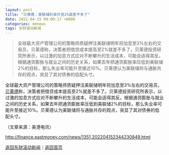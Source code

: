 ```yaml
---
layout: post
title: "贝莱德：美联储利率升至2%就差不多了"
date: 2022-04-15 09:00:17 +0800
categories: emnews
tags: 东财滚动新闻
---
```

> 全球最大资产管理公司的策略师质疑押注美联储明年将加息至3%左右的交易员，贝莱德称，决策者把借贷成本提高至2%就差不多了。贝莱德投资研究所表示，以过激的加息方式应对不断攀升的生活成本，可能会适得其反。根据通货膨胀与就业之间的历史关系，如果去年把通货膨胀率压低到美联储2%的目标，那么失业率可能升至接近10%。贝莱德认为美联储将与通胀共存的观点，突显了其对债券的低配头寸。

<p>全球最大资产管理公司的策略师质疑押注美联储明年将加息至3%左右的交易员，<span id="stock_106.BLK"><a href="http://quote.eastmoney.com/unify/r/106.BLK" class="keytip" data-code="106,BLK">贝莱德</a></span><span id="quote_106.BLK"></span>称，决策者把借贷成本提高至2%就差不多了。<span web="1" href="http://quote.eastmoney.com/unify/r/106.BLK" class="em_stock_key_common" data-code="106,BLK">贝莱德</span>投资研究所表示，以过激的加息方式应对不断攀升的生活成本，可能会适得其反。根据通货膨胀与就业之间的历史关系，如果去年把通货膨胀率压低到美联储2%的目标，那么失业率可能升至接近10%。<span web="1" href="http://quote.eastmoney.com/unify/r/106.BLK" class="em_stock_key_common" data-code="106,BLK">贝莱德</span>认为美联储将与通胀共存的观点，突显了其对债券的低配头寸。</p><p class="em_media">（文章来源：美港电讯）</p>

<http://finance.eastmoney.com/news/1351,202204152344230849.html>

[返回东财滚动新闻](//finews.withounder.com/emnews/)｜[返回首页](//finews.withounder.com/)